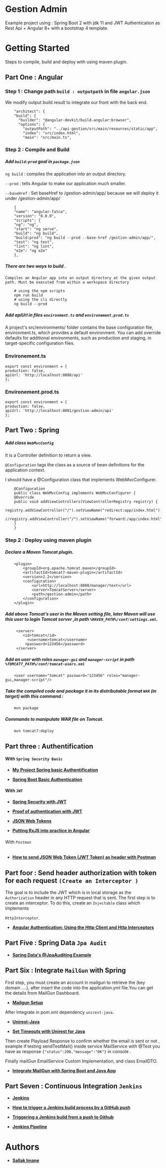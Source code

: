 # Gestion Admin 

Example project using : Spring Boot 2 with jdk 11 and JWT Authentication as Rest Api + Angular 8+ with a bootstrap 4 template.

# Getting Started 

Steps to compile, build and deploy with using maven plugin.

## Part One : Angular 

### Step 1 : Change path `build : outputpath` in file `angular.json` 

We modify output build result to integrate our front with the back end.

		"architect": {
        "build": {
          "builder": "@angular-devkit/build-angular:browser",
          "options": {
            "outputPath": "../api-gestion/src/main/resources/static/app",
            "index": "src/index.html",
            "main": "src/main.ts",

### Step 2 : Compile and Build

##### Add `build:prod` goal in `package.json`

 `ng build` : compiles the application into an output directory.

 `--prod`  : tells Angular to make our application much smaller.

 `--baseHref` : Set baseHref to /gestion-admin/app/ because we will deploy it under /gestion-admin/app/ 

		{
		"name": "angular-fatca",
		"version": "0.0.0",
		"scripts": {
		"ng": "ng",
		"start": "ng serve",
		"build": "ng build",
		"build:prod": "ng build --prod --base-href /gestion-admin/app/",
		"test": "ng test",
		"lint": "ng lint",
		"e2e": "ng e2e"
		},
		
##### There are two ways to build .
  	
  	Compiles an Angular app into an output directory at the given output path. Must be executed from within a workspace directory

		# using the npm scripts
		npm run build
		# using the cli directly
		ng build --prod


##### Add apiUrl in files `environment.ts` and `environement.prod.ts` 

A project's src/environments/ folder contains the base configuration file, environment.ts, which provides a default environment. You can add override defaults for additional environments, such as production and staging, in target-specific configuration files.

### Environement.ts

	export const environment = {
	production: false,
	apiUrl: 'http://localhost:8080/api'
	};
  
### Environement.prod.ts
  
	export const environment = {
	production: false,
	apiUrl: 'http://localhost:8081/gestion-admin/api'
	};

## Part Two : Spring 

##### Add class `WebMvcConfig`

It is a Controller definition to return a view.

`@Configuration` tags the class as a source of bean definitions for the application context.

I should have a @Configuration class that implements WebMvcConfigurer.

		@Configuration
		public class WebMvcConfig implements WebMvcConfigurer {
	    @Override
	    public void addViewControllers(ViewControllerRegistry registry) {
	    	 registry.addViewController("/").setViewName("redirect:app/index.html");
	        //registry.addViewController("/").setViewName("forward:/app/index.html");
	    }
		}


### Step 2 : Deploy using maven plugin

##### Declare a Maven Tomcat plugin.

		<plugin>
			<groupId>org.apache.tomcat.maven</groupId>
			<artifactId>tomcat7-maven-plugin</artifactId>
			<version>2.2</version>
			<configuration>
				<url>http://localhost:8080/manager/text</url>
				<server>TomcatServer</server>
				<path>/gestion-admin</path>
			</configuration>
	    </plugin>

##### Add above Tomcat’s user in the Maven setting file, later Maven will use this user to login Tomcat server ,in path `%MAVEN_PATH%/conf/settings.xml`.

		 <server>
		    <id>tomcat</id>
		      <username>tomcat</username>
		     <password>123456</password>
	     </server>	   


##### Add an user with roles `manager-gui` and `manager-script` in path  `%TOMCAT7_PATH%/conf/tomcat-users.xml`

        <user username="tomcat" password="123456" roles="manager-gui,manager-script"/>


##### Take the compiled code and package it in its distributable format `WAR` (in target) with this command : 

		mvn package

##### Commands to manipulate WAR file on Tomcat.
   
    	mvn tomcat7:deploy 


## Part three : Authentification

#### With `Spring Security Basic`

+ [**My Project Spring basic Authentification**](https://github.com/SallakImane/spring-basic-auth)

+ [**Spring Boot Basic Authentication**](https://medium.com/@rameez.s.shaikh/angular-7-spring-boot-basic-authentication-example-98455b73d033)

#### With `JWT` 

+ [**Spring Security with JWT**](https://dev.to/keysh/spring-security-with-jwt-3j76)

+ [**Proof of authentication with JWT**](https://blog.ippon.fr/2017/10/12/preuve-dauthentification-avec-jwt/)

+ [**JSON Web Tokens**](https://jwt.io)

+ [**Putting RxJS into practice in Angular**](https://makina-corpus.com/blog/metier/2017/premiers-pas-avec-rxjs-dans-angular)

###### With `Postman` 

+ [**How to send JSON Web Token (JWT Token) as header with Postman**](https://www.youtube.com/watch?v=SKswJH7_plQ)

## Part foor : Send header authorization with token for each request `(Create an Interceptor )`

The goal is to include the JWT which is in local storage as the `Authorization` header in any HTTP request that is sent. The first step is to create an interceptor. To do this, create an `Injectable` class which implements 

`HttpInterceptor`.

+ [**Angular Authentication: Using the Http Client and Http Interceptors**](https://medium.com/@ryanchenkie_40935/angular-authentication-using-the-http-client-and-http-interceptors-2f9d1540eb8)

## Part Five : Spring Data `Jpa Audit`

+ [**Spring Data's @JpaAuditing Example**](https://rashidi.github.io/spring-boot-data-audit/)

## Part Six : Integrate `MailGun` with Spring 

First step, you must create an account in mailgun to retrieve the (key domain ....), after insert the code into the application.yml file.You can get the details from MailGun Dashboard.

+ [**Mailgun Setup**](https://documentation.onesignal.com/docs/mailgun-setup)

After Integrate in pom.xml dependency `unirest-java`.

+ [**Unirest-Java**](http://kong.github.io/unirest-java/#requests)

+ [**Set Timeouts with Unirest for Java**](https://howtoprogram.xyz/2017/01/01/set-timeouts-unirest-java/)

Then create Playload Response to confirm whether the email is sent or not , example if testing sendTestMail() inside service MailService with @Test you have as response `{"status":200,"message":"OK"}` in console .

Finally mailGun EmailService Custom Implementation, and class EmailDTO.

+ [**Integrate MailGun with Spring Boot and Java App**](https://vitalflux.com/integrate-mailgun-spring-boot-java-app/)

## Part Seven : Continuous Integration `Jenkins `

+ [**Jenkins**](https://www.guru99.com/download-install-jenkins.html)

+ [**How to trigger a Jenkins build process by a GitHub push**](https://learning-continuous-deployment.github.io/jenkins/github/2015/04/17/github-jenkins/)

+ [**Triggering a Jenkins build from a push to Github**](https://medium.com/@marc_best/trigger-a-jenkins-build-from-a-github-push-b922468ef1ae)

+ [**Jenkins Pipeline**](https://www.guru99.com/jenkins-pipeline-tutorial.html)

# Authors

 + [**Sallak Imane**](https://github.com/SallakImane)